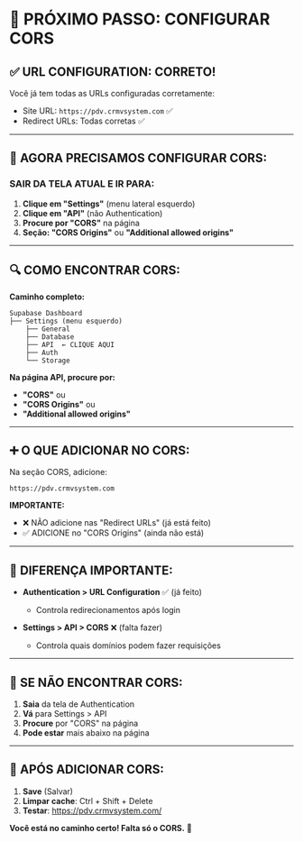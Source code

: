 # 🎯 PRÓXIMO PASSO: CONFIGURAR CORS

## ✅ URL CONFIGURATION: CORRETO!
Você já tem todas as URLs configuradas corretamente:
- Site URL: `https://pdv.crmvsystem.com` ✅
- Redirect URLs: Todas corretas ✅

---

## 🚨 AGORA PRECISAMOS CONFIGURAR CORS:

### SAIR DA TELA ATUAL E IR PARA:
1. **Clique em "Settings"** (menu lateral esquerdo)
2. **Clique em "API"** (não Authentication)
3. **Procure por "CORS"** na página
4. **Seção: "CORS Origins"** ou **"Additional allowed origins"**

---

## 🔍 COMO ENCONTRAR CORS:

**Caminho completo:**
```
Supabase Dashboard
├── Settings (menu esquerdo)
    ├── General
    ├── Database  
    ├── API  ← CLIQUE AQUI
    ├── Auth
    └── Storage
```

**Na página API, procure por:**
- **"CORS"** ou 
- **"CORS Origins"** ou
- **"Additional allowed origins"**

---

## ➕ O QUE ADICIONAR NO CORS:

Na seção CORS, adicione:
```
https://pdv.crmvsystem.com
```

**IMPORTANTE:**
- ❌ NÃO adicione nas "Redirect URLs" (já está feito)
- ✅ ADICIONE no "CORS Origins" (ainda não está)

---

## 🎯 DIFERENÇA IMPORTANTE:

- **Authentication > URL Configuration** ✅ (já feito)
  - Controla redirecionamentos após login
  
- **Settings > API > CORS** ❌ (falta fazer)  
  - Controla quais domínios podem fazer requisições

---

## 📍 SE NÃO ENCONTRAR CORS:

1. **Saia** da tela de Authentication
2. **Vá** para Settings > API  
3. **Procure** por "CORS" na página
4. **Pode estar** mais abaixo na página

---

## 🔧 APÓS ADICIONAR CORS:

1. **Save** (Salvar)
2. **Limpar cache**: Ctrl + Shift + Delete
3. **Testar**: https://pdv.crmvsystem.com/

**Você está no caminho certo! Falta só o CORS.** 🚀
